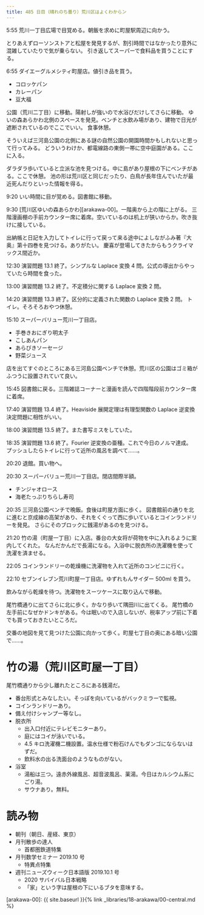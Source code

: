 ```yaml
---
title: 485 日目（晴れのち曇り）荒川区はよくわからン
---
```


5:55 荒川一丁目広場で目覚める。朝飯を求めに町屋駅周辺に向かう。

とりあえずローソンストアと松屋を発見するが、割引時間ではなかったり意外に混雑していたりで気が乗らない。
引き返してスーパーで食料品を買うことにする。

6:55 ダイエーグルメシティ町屋店。値引き品を買う。
* コロッケパン
* カレーパン
* 豆大福

公園（荒川二丁目）に移動。陽射しが強いので水浴びだけしてさらに移動。
ゆいの森あらかわ北側のスペースを発見。ベンチと水飲み場があり、建物で日光が遮断されているのでここでいい。
食事休憩。

そういえば三河島公園の北側にある謎の自然公園の開園時間かもしれないと思って行ってみる。
どういうわけか、都電線路の東側一帯に空中庭園がある。ここに入る。

ダラダラ歩いていると立派な池を見つける。中に島があり屋根の下にベンチがある。ここで休憩。
池の形は荒川区と同じだったり、白鳥が長年住んでいたが最近死んだりといった情報を得る。

9:20 いい時間に目が覚める。図書館に移動。

9:30 [荒川区ゆいの森あらかわ][arakawa-00]。一階奥から上の階に上がる。
三階漫画棚の手前カウンター席に着席。空いているのは机上が狭いからか。吹き抜けに接している。

出納帳と日記を入力してトイレに行って戻って来る途中によしながふみ著『大奥』第十四巻を見つける。ありがたい。
慶喜が登場してきたからもうクライマックス間近か。

12:30 演習問題 13.1 終了。シンプルな Laplace 変換 4 問。公式の導出からやっていたら時間を食った。

13:00 演習問題 13.2 終了。不定積分に関する Laplace 変換 2 問。

14:20 演習問題 13.3 終了。区分的に定義された関数の Laplace 変換 2 問。
トイレ。そろそろおやつ休憩。

15:10 スーパーバリュー荒川一丁目店。
* 手巻きおにぎり明太子
* こしあんパン
* あらびきソーセージ
* 野菜ジュース

店を出てすぐのところにある三河島公園ベンチで休憩。荒川区の公園はゴミ箱がふつうに設置されていて良い。

15:45 図書館に戻る。三階雑誌コーナーと漫画を読んで四階階段前カウンター席に着席。

17:40 演習問題 13.4 終了。Heaviside 展開定理は有理型関数の Laplace 逆変換決定問題に相性がいい。

18:00 演習問題 13.5 終了。また書写ミスをしていた。

18:35 演習問題 13.6 終了。Fourier 逆変換の亜種。これで今日のノルマ達成。
プッシュしたらトイレに行って近所の風呂を調べて……。

20:20 退館。買い物へ。

20:30 スーパーバリュー荒川一丁目店。閉店間際半額。
* チンジャオロース
* 海老たっぷりちらし寿司

20:35 三河島公園ベンチで晩飯。食後は町屋方面に歩く。
図書館前の通りを北に進むと京成線の高架があり、それをくぐって西に歩いているとコインランドリーを発見。
さらにそのブロックに銭湯があるのを見つける。

21:20 竹の湯（町屋一丁目）に入店。番台の大女将が荷物を中に入れるように案内してくれた。
なんだかんだで長湯になる。入浴中に脱衣所の洗濯機を使って洗濯を済ませる。

22:05 コインランドリーの乾燥機に洗濯物を入れて近所のコンビニに行く。

22:10 セブンイレブン荒川町屋一丁目店。ゆずれもんサイダー 500ml を買う。

飲みながら乾燥を待つ。洗濯物をスーツケースに取り込んで移動。

尾竹橋通りに出てさらに北に歩く。かなり歩いて隅田川に出てくる。
尾竹橋の左手前になぜかドンキがある。今は眠いので入店しないが、税率アップ前に下着でも買っておきたいところだ。

交番の地図を見て見つけた公園に向かって歩く。町屋七丁目の奥にある暗い公園で……。

# 竹の湯（荒川区町屋一丁目）

尾竹橋通りから少し離れたところにある銭湯だ。

* 番台形式とみなしたい。そっぽを向いているがバックミラーで監視。
* コインランドリーあり。
* 備え付けシャンプー等なし。
* 脱衣所
  * 出入口付近にテレビモニターあり。
  * 庭にはコイが泳いでいる。
  * 4.5 キロ洗濯機二機設置。温水仕様で粉石けんでもダンゴにならないはずだ。
  * 飲料水の出る洗面台のようなものがない。
* 浴室
  * 湯船は三つ。遠赤外線風呂、超音波風呂、薬湯。今日はカルシウム系にごり湯。
  * サウナあり。無料。

# 読み物

* 朝刊（朝日、産経、東京）
* 月刊散歩の達人
  * 首都圏鉄道特集
* 月刊数学セミナー 2019.10 号
  * 特異点特集
* 週刊ニューズウィーク日本語版 2019.10.1 号
  * 2020 サバイバル日本戦略
  * 「家」という字は屋根の下にいるブタを意味する。

[arakawa-00]: {{ site.baseurl }}{% link _libraries/18-arakawa/00-central.md %}
